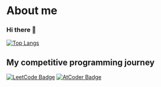 # About me
### Hi there 👋
[![Top Langs](https://github-readme-stats.vercel.app/api/top-langs/?username=DmitryKalinovskyi&theme=buefy&layout=compact)](https://github.com/anuraghazra/github-readme-stats)

## My competitive programming journey
[![LeetCode Badge](https://cp-logo.vercel.app/leetcode/deeeperxd?logo=true)](https://leetcode.com/deeeperxd/)
[![AtCoder Badge](https://cp-logo.vercel.app/atcoder/deeperxd?logo=true)](https://atcoder.jp/users/deeperxd)
<!--
**DmitryKalinovskyi/DmitryKalinovskyi** is a ✨ _special_ ✨ repository because its `README.md` (this file) appears on your GitHub profile.

Here are some ideas to get you started:

- 🔭 I’m currently working on ...
- 🌱 I’m currently learning ...
- 👯 I’m looking to collaborate on ...
- 🤔 I’m looking for help with ...
- 💬 Ask me about ...
- 📫 How to reach me: ...
- 😄 Pronouns: ...
- ⚡ Fun fact: ...
-->
